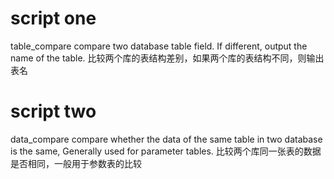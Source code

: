
# script one
table_compare
compare two database table field. If different, output the name of the table.
比较两个库的表结构差别，如果两个库的表结构不同，则输出表名


# script two
data_compare
compare whether the data of the same table in two database is the same, Generally used for parameter tables.
比较两个库同一张表的数据是否相同，一般用于参数表的比较

